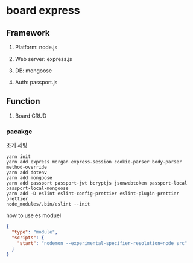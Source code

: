 # board express

## Framework

1. Platform: node.js

1. Web server: express.js

1. DB: mongoose

1. Auth: passport.js

## Function

1. Board CRUD

### pacakge

초기 세팅

```shell
yarn init
yarn add express morgan express-session cookie-parser body-parser method-override
yarn add dotenv
yarn add mongoose
yarn add passport passport-jwt bcryptjs jsonwebtoken passport-local passport-local-mongoose
yarn add -D eslint eslint-config-prettier eslint-plugin-prettier prettier
node_modules/.bin/eslint --init
```

how to use es moduel

```json
{
  "type": "module",
  "scripts": {
    "start": "nodemon --experimental-specifier-resolution=node src"
  }
}
```
